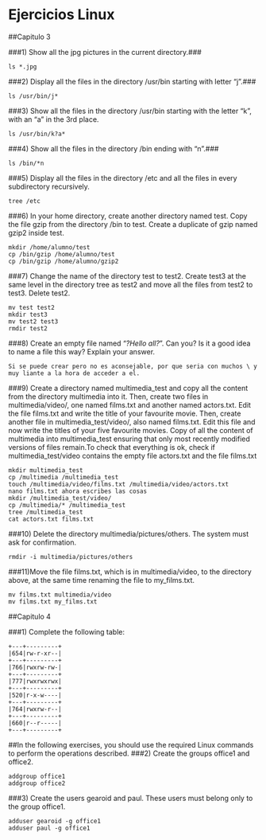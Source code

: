 # Ejercicios Linux

##Capitulo 3


###1) Show all the jpg pictures in the current directory.###

```console 
ls *.jpg
```
###2) Display all the files in the directory /usr/bin starting with letter “j”.###
```console 
ls /usr/bin/j*
```
###3) Show all the files in the directory /usr/bin starting with the letter “k”, with an “a” in the 3rd place.
```console 
ls /usr/bin/k?a*
```
###4) Show all the files in the directory /bin ending with “n”.###
```console 
ls /bin/*n
```
###5) Display all the files in the directory /etc and all the files in every subdirectory recursively.
```console 
tree /etc
```
###6) In your home directory, create another directory named test. Copy the file gzip from the directory /bin to test. Create a duplicate of gzip named gzip2 inside test.
```console 
mkdir /home/alumno/test
cp /bin/gzip /home/alumno/test
cp /bin/gzip /home/alumno/gzip2
```
###7) Change the name of the directory test to test2. Create test3 at the same level in the directory tree as test2 and move all the files from test2 to test3. Delete test2.
```console 
mv test test2
mkdir test3
mv test2 test3
rmdir test2
```
###8) Create an empty file named “*?Hello all?*”. Can you? Is it a good idea to name a file this way? Explain your answer.
```console 
Si se puede crear pero no es aconsejable, por que seria con muchos \ y muy liante a la hora de acceder a el.
```
###9) Create a directory named multimedia_test and copy all the content from the directory multimedia into it. Then, create two files in multimedia/video/, one named films.txt and another named actors.txt. Edit the file films.txt and write the title of your favourite movie. Then, create another file in multimedia_test/video/, also named films.txt. Edit this file and now write the titles of your five favourite movies. Copy of all the content of multimedia into multimedia_test ensuring that only most recently modified versions of files remain.To check that everything is ok, check if multimedia_test/video contains the empty file actors.txt and the file films.txt
```console 
mkdir multimedia_test
cp /multimedia /multimedia_test
touch /multimedia/video/films.txt /multimedia/video/actors.txt
nano films.txt ahora escribes las cosas
mkdir /multimedia_test/video/
cp /multimedia/* /multimedia_test
tree /multimedia_test
cat actors.txt films.txt
```

###10) Delete the directory multimedia/pictures/others. The system must ask for confirmation.
```console 
rmdir -i multimedia/pictures/others
```
###11)Move the file films.txt, which is in multimedia/video, to the directory above, at the same time renaming the file to my_films.txt.
```console 
mv films.txt multimedia/video
mv films.txt my_films.txt
```
##Capitulo 4

###1) Complete the following table:
```console
+---+---------+
|654|rw-r-xr--|
+---+---------+
|766|rwxrw-rw-|
+---+---------+
|777|rwxrwxrwx|
+---+---------+
|520|r-x-w----|
+---+---------+
|764|rwxrw-r--|
+---+---------+
|660|r--r-----|
+---+---------+
```
##In the following exercises, you should use the required Linux commands to perform the operations described.
###2) Create the groups office1 and office2.
```console
addgroup office1
addgroup office2
```
###3) Create the users gearoid and paul. These users must belong only to the group office1.
```console
adduser gearoid -g office1
adduser paul -g office1
```




